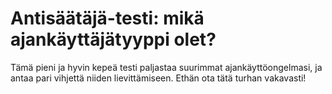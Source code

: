# Antisäätäjä-testi: mikä ajankäyttäjätyyppi olet?
Tämä pieni ja hyvin kepeä testi paljastaa suurimmat ajankäyttöongelmasi, ja antaa pari vihjettä niiden lievittämiseen.  Ethän ota tätä turhan vakavasti!
